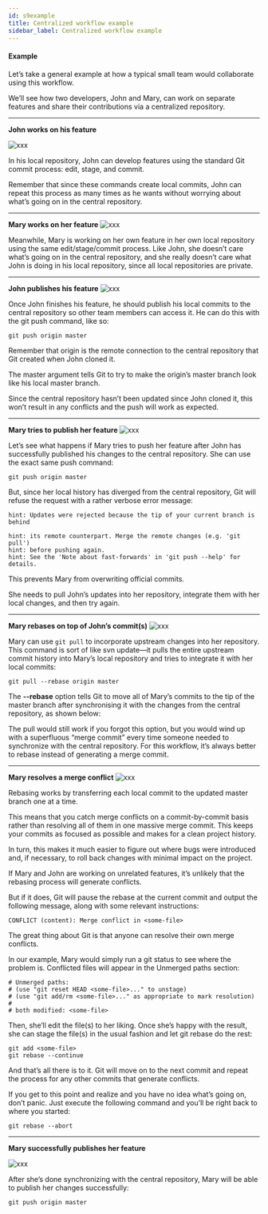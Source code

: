 ```yaml
---
id: s9example
title: Centralized workflow example
sidebar_label: Centralized workflow example
---
```



#### Example
Let’s take a general example at how a typical small team would collaborate using this workflow.

We’ll see how two developers, John and Mary, can work on separate features and share their contributions via a centralized repository.


---


**John works on his feature**

![xxx](https://raw.githubusercontent.com/ChickenKyiv/awesome-git-article/master/img/flows/central/1-John-works.png)



In his local repository, John can develop features using the standard Git commit process: edit, stage, and commit.

Remember that since these commands create local commits, John can repeat this process as many times as he wants without worrying about what’s going on in the central repository.


---


**Mary works on her feature**
![xxx](https://raw.githubusercontent.com/ChickenKyiv/awesome-git-article/master/img/flows/central/2-Mary-work.png)


Meanwhile, Mary is working on her own feature in her own local repository using the same edit/stage/commit process.
Like John, she doesn’t care what’s going on in the central repository, and she really doesn’t care what John is doing in his local repository, since all local repositories are private.


---


**John publishes his feature**
![xxx](https://raw.githubusercontent.com/ChickenKyiv/awesome-git-article/master/img/flows/central/3-John-push.png)


Once John finishes his feature, he should publish his local commits to the central repository so other team members can access it. He can do this with the git push command, like so:

`git push origin master`

Remember that origin is the remote connection to the central repository that Git created when John cloned it.

The master argument tells Git to try to make the origin’s master branch look like his local master branch.

Since the central repository hasn’t been updated since John cloned it, this won’t result in any conflicts and the push will work as expected.


---


**Mary tries to publish her feature**
![xxx](https://raw.githubusercontent.com/ChickenKyiv/awesome-git-article/master/img/flows/central/4-Mary.png)


Let’s see what happens if Mary tries to push her feature after John has successfully published his changes to the central repository. She can use the exact same push command:

`git push origin master`

But, since her local history has diverged from the central repository, Git will refuse the request with a rather verbose error message:

```error: failed to push some refs to '/path/to/repo.git'
hint: Updates were rejected because the tip of your current branch is behind

hint: its remote counterpart. Merge the remote changes (e.g. 'git pull')
hint: before pushing again.
hint: See the 'Note about fast-forwards' in 'git push --help' for details.
```

This prevents Mary from overwriting official commits.

She needs to pull John’s updates into her repository, integrate them with her local changes, and then try again.



---


**Mary rebases on top of John’s commit(s)**
![xxx](https://raw.githubusercontent.com/ChickenKyiv/awesome-git-article/master/img/flows/central/5-Mary.png)

Mary can use `git pull` to incorporate upstream changes into her repository. This command is sort of like svn update—it pulls the entire upstream commit history into Mary’s local repository and tries to integrate it with her local commits:

`git pull --rebase origin master`

The **--rebase** option tells Git to move all of Mary’s commits to the tip of the master branch after synchronising it with the changes from the central repository, as shown below:



The pull would still work if you forgot this option, but you would wind up with a superfluous “merge commit” every time someone needed to synchronize with the central repository. For this workflow, it’s always better to rebase instead of generating a merge commit.


---

**Mary resolves a merge conflict**
![xxx](https://raw.githubusercontent.com/ChickenKyiv/awesome-git-article/master/img/flows/central/6-Mary.png)


Rebasing works by transferring each local commit to the updated master branch one at a time.

This means that you catch merge conflicts on a commit-by-commit basis rather than resolving all of them in one massive merge commit. This keeps your commits as focused as possible and makes for a clean project history.

In turn, this makes it much easier to figure out where bugs were introduced and, if necessary, to roll back changes with minimal impact on the project.

If Mary and John are working on unrelated features, it’s unlikely that the rebasing process will generate conflicts.

But if it does, Git will pause the rebase at the current commit and output the following message, along with some relevant instructions:

`CONFLICT (content): Merge conflict in <some-file>`



The great thing about Git is that anyone can resolve their own merge conflicts.

In our example, Mary would simply run a git status to see where the problem is. Conflicted files will appear in the Unmerged paths section:
```
# Unmerged paths:
# (use "git reset HEAD <some-file>..." to unstage)
# (use "git add/rm <some-file>..." as appropriate to mark resolution)
#
# both modified: <some-file>
```

Then, she’ll edit the file(s) to her liking. Once she’s happy with the result, she can stage the file(s) in the usual fashion and let git rebase do the rest:

```
git add <some-file>
git rebase --continue
```

And that’s all there is to it.
Git will move on to the next commit and repeat the process for any other commits that generate conflicts.

If you get to this point and realize and you have no idea what’s going on, don’t panic. Just execute the following command and you’ll be right back to where you started:

`git rebase --abort`

---

**Mary successfully publishes her feature**

![xxx](https://raw.githubusercontent.com/ChickenKyiv/awesome-git-article/master/img/flows/central/7-Mary-push.png)


After she’s done synchronizing with the central repository, Mary will be able to publish her changes successfully:

`git push origin master`
